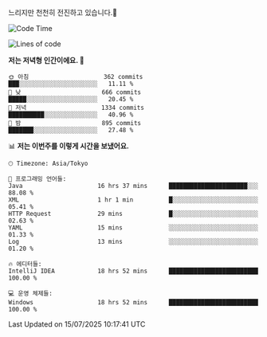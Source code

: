 느리지만 천천히 전진하고 있습니다.🐢

<!--START_SECTION:waka-->
![Code Time](http://img.shields.io/badge/Code%20Time-1%2C649%20hrs%2035%20mins-blue)

![Lines of code](https://img.shields.io/badge/%EC%A0%80%EB%8A%94%20%EC%97%AC%ED%83%9C%EA%B9%8C%EC%A7%80%20-925.5%20thousand%20%EC%A4%84%EC%9D%98%20%EC%BD%94%EB%93%9C%EB%A5%BC%20%EC%9E%91%EC%84%B1%ED%96%88%EC%96%B4%EC%9A%94.-blue)

**저는 저녁형 인간이에요. 🦉** 

```text
🌞 아침                     362 commits         ███░░░░░░░░░░░░░░░░░░░░░░   11.11 % 
🌆 낮　                     666 commits         █████░░░░░░░░░░░░░░░░░░░░   20.45 % 
🌃 저녁                     1334 commits        ██████████░░░░░░░░░░░░░░░   40.96 % 
🌙 밤　                     895 commits         ███████░░░░░░░░░░░░░░░░░░   27.48 % 
```


📊 **저는 이번주를 이렇게 시간을 보냈어요.** 

```text
🕑︎ Timezone: Asia/Tokyo

💬 프로그래밍 언어들: 
Java                     16 hrs 37 mins      ██████████████████████░░░   88.08 % 
XML                      1 hr 1 min          █░░░░░░░░░░░░░░░░░░░░░░░░   05.41 % 
HTTP Request             29 mins             █░░░░░░░░░░░░░░░░░░░░░░░░   02.63 % 
YAML                     15 mins             ░░░░░░░░░░░░░░░░░░░░░░░░░   01.33 % 
Log                      13 mins             ░░░░░░░░░░░░░░░░░░░░░░░░░   01.20 % 

🔥 에디터들: 
IntelliJ IDEA            18 hrs 52 mins      █████████████████████████   100.00 % 

💻 운영 체제들: 
Windows                  18 hrs 52 mins      █████████████████████████   100.00 % 
```


 Last Updated on 15/07/2025 10:17:41 UTC
<!--END_SECTION:waka-->
